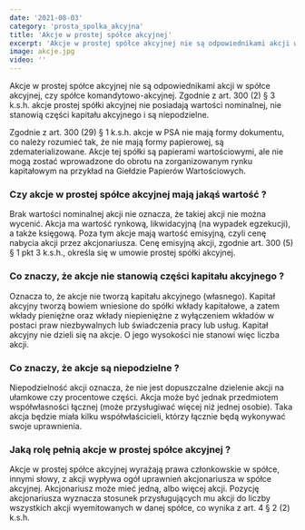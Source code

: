 ```yaml
---
date: '2021-08-03'
category: 'prosta_spolka_akcyjna'
title: 'Akcje w prostej spółce akcyjnej'
excerpt: 'Akcje w prostej spółce akcyjnej nie są odpowiednikami akcji w spółce akcyjnej, czy spółce komandytowo-akcyjnej.'
image: akcje.jpg
video: ''
---
```


Akcje w prostej spółce akcyjnej nie są odpowiednikami akcji w spółce akcyjnej, czy spółce komandytowo-akcyjnej. Zgodnie z art. 300 (2) § 3 k.s.h. akcje prostej spółki akcyjnej nie posiadają wartości nominalnej, nie stanowią części kapitału akcyjnego i są niepodzielne.

Zgodnie z art. 300 (29) § 1 k.s.h. akcje w PSA nie mają formy dokumentu, co należy rozumieć tak, że nie mają formy papierowej, są zdematerializowane. Akcje tej spółki są papierami wartościowymi, ale nie mogą zostać wprowadzone do obrotu na zorganizowanym rynku kapitałowym na przykład na Giełdzie Papierów Wartościowych. 

### Czy akcje w prostej spółce akcyjnej mają jakąś wartość ?

Brak wartości nominalnej akcji nie oznacza, że takiej akcji nie można wycenić. Akcja ma wartość rynkową, likwidacyjną (na wypadek egzekucji), a także księgową. 
Poza tym akcje mają wartość emisyjną, czyli cenę nabycia akcji przez akcjonariusza. Cenę emisyjną akcji, zgodnie art. 300 (5) § 1 pkt 3 k.s.h., określa się w umowie prostej spółki akcyjnej. 

### Co znaczy, że akcje nie stanowią części kapitału akcyjnego ?

Oznacza to, że akcje nie tworzą kapitału akcyjnego (własnego). Kapitał akcyjny tworzą bowiem wniesione do spółki wkłady kapitałowe, a zatem wkłady pieniężne oraz wkłady niepieniężne z wyłączeniem wkładów w postaci praw niezbywalnych lub świadczenia pracy lub usług. Kapitał akcyjny nie dzieli się na akcje. O jego wysokości nie stanowi więc liczba akcji. 

### Co znaczy, że akcje są niepodzielne ?

Niepodzielność akcji oznacza, że nie jest dopuszczalne dzielenie akcji na ułamkowe czy procentowe części. Akcja może być jednak przedmiotem współwłasności łącznej (może przysługiwać więcej niż jednej osobie). Taka akcja będzie miała kilku współwłaścicieli, którzy łącznie będą wykonywać swoje uprawnienia. 

### Jaką rolę pełnią akcje w prostej spółce akcyjnej ?

Akcje w prostej spółce akcyjnej wyrażają prawa członkowskie w spółce, innymi słowy, z akcji wypływa ogół uprawnień akcjonariusza w spółce akcyjnej. Akcjonariusz może mieć jedną, albo więcej akcji. Pozycję akcjonariusza wyznacza stosunek przysługujących mu akcji do liczby wszystkich akcji wyemitowanych w danej spółce, co wynika z art. 4 § 2 (2) k.s.h.

